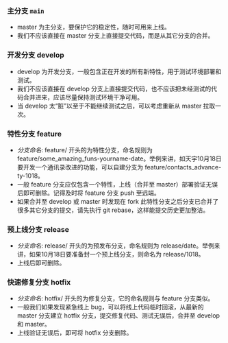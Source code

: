 ### 主分支 `main`

- master 为主分支，要保护它的稳定性，随时可用来上线。
- 我们不应该直接在 master 分支上直接提交代码，而是从其它分支的合并。

### 开发分支 develop

- develop 为开发分支，一般包含正在开发的所有新特性，用于测试环境部署和测试。
- 我们不应该直接在 develop 分支上直接提交代码，也不应该把未经测试的代码合并进来，应该尽量保持测试环境干净可用。
- 当 develop 太“脏”以至于不能继续测试之后，可以考虑重新从 master 拉取一次。

### 特性分支 feature

- _分支命名_: feature/ 开头的为特性分支，命名规则为 feature/some_amazing_funs-yourname-date。举例来讲，如天宇10月18日要开发一个通讯录改进的功能，可以自建分支为 feature/contacts_advance-ty-1018。
- 一般 feature 分支应仅包含一个特性，上线（合并至 master）部署验证无误后即可删除。记得及时将 feature 分支 push 至远端。
- 如果合并至 develop 或 master 时发现在 fork 此特性分支之后分支已合并了很多其它分支的提交，请先执行 git rebase，这样能提交历史更加整洁。

### 预上线分支 release
- _分支命名_: release/ 开头的为预发布分支，命名规则为 release/date。举例来讲，如果10月18日要准备封一个预上线分支，则命名为 release/1018。
- 上线后即可删除。

### 快速修复分支 hotfix
- _分支命名_: hotfix/ 开头的为修复分支，它的命名规则与 feature 分支类似。
- 一般我们如果发现紧急线上 bug，可以将线上代码临时回滚，从最新的 master 分支建立 hotfix 分支，提交修复代码、测试无误后，合并至 develop 和 master。
- 上线验证无误后，即可将 hotfix 分支删除。
